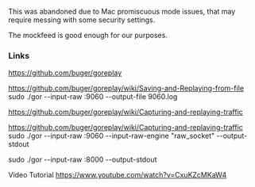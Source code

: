 This was abandoned due to Mac promiscuous mode issues, that may require messing with some security settings.

The mockfeed is good enough for our purposes.

### Links
https://github.com/buger/goreplay

https://github.com/buger/goreplay/wiki/Saving-and-Replaying-from-file
sudo ./gor --input-raw :9060 --output-file 9060.log

https://github.com/buger/goreplay/wiki/Capturing-and-replaying-traffic

https://github.com/buger/goreplay/wiki/Capturing-and-replaying-traffic
sudo ./gor --input-raw :9060 --input-raw-engine "raw_socket" --output-stdout

sudo ./gor --input-raw :8000 --output-stdout

Video Tutorial
https://www.youtube.com/watch?v=CxuKZcMKaW4
